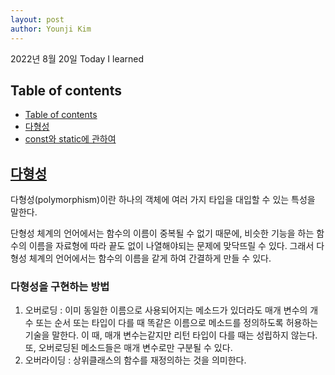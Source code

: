 ```yaml
---
layout: post
author: Younji Kim
---
```


2022년 8월 20일 Today I learned

## Table of contents
- [Table of contents](#table-of-contents)
- [다형성](#다형성)
- [const와 static에 관하여](#const와-static에-관하여)

## [다형성](#다형성)
다형성(polymorphism)이란 하나의 객체에 여러 가지 타입을 대입할 수 있는 특성을 말한다. 

단형성 체계의 언어에서는 함수의 이름이 중복될 수 없기 때문에, 비슷한 기능을 하는 함수의 이름을 자료형에 따라 끝도 없이 나열해야되는 문제에 맞닥뜨릴 수 있다. 그래서 다형성 체계의 언어에서는 함수의 이름을 같게 하여 간결하게 만들 수 있다.

### 다형성을 구현하는 방법
1. 오버로딩 : 이미 동일한 이름으로 사용되어지는 메소드가 있더라도 매개 변수의 개수 또는 순서 또는 타입이 다를 때 똑같은 이름으로 메소드를 정의하도록 허용하는 기술을 말한다. 이 때, 매개 변수는같지만 리턴 타입이 다를 때는 성립하지 않는다. 또, 오버로딩된 메소드들은 매개 변수로만 구분될 수 있다.
2. 오버라이딩  : 상위클래스의 함수를 재정의하는 것을 의미한다.